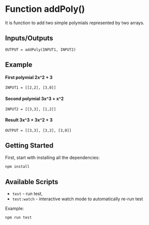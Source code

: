 # Function addPoly()

It is function to add two simple polymials represented by two arrays. 

## Inputs/Outputs
    OUTPUT = addPoly(INPUT1, INPUT2)


## Example


#### First polymial  2x^2 + 3 
    INPUT1 = [[2,2], [3,0]]

#### Second polymial 3x^3 + x^2
    INPUT2 = [[3,3], [1,2]]

#### Result 3x^3 + 3x^2 + 3
    OUTPUT = [[3,3], [3,2], [3,0]]

   
## Getting Started
First, start with installing all the dependencies:
```sh
npm install
```
## Available Scripts
+ `test` - run test,
+ `test:watch` - interactive watch mode to automatically re-run test

Example:
```sh
npm run test 
```



